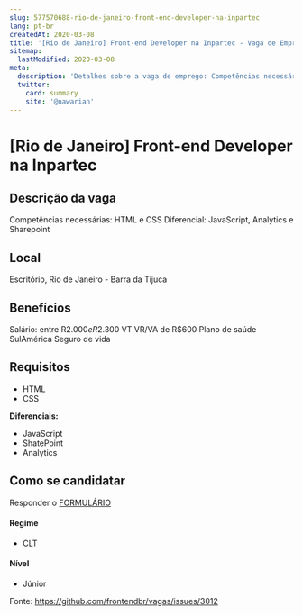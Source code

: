 ```yaml
---
slug: 577570688-rio-de-janeiro-front-end-developer-na-inpartec
lang: pt-br
createdAt: 2020-03-08
title: '[Rio de Janeiro] Front-end Developer na Inpartec - Vaga de Emprego'
sitemap:
  lastModified: 2020-03-08
meta:
  description: 'Detalhes sobre a vaga de emprego: Competências necessárias: HTML e CSS Diferencial: JavaScript, Analytics e Sharepoint'
  twitter:
    card: summary
    site: '@nawarian'
---
```


# [Rio de Janeiro] Front-end Developer na Inpartec


## Descrição da vaga
Competências necessárias: HTML e CSS
Diferencial: JavaScript, Analytics e Sharepoint


## Local
Escritório, Rio de Janeiro - Barra da Tijuca

## Benefícios
Salário: entre R$2.000 e R$2.300 
VT 
VR/VA de R$600
Plano de saúde SulAmérica
Seguro de vida

## Requisitos
- HTML
- CSS

**Diferenciais:**
- JavaScript
- ShatePoint
- Analytics

## Como se candidatar
Responder o [FORMULÁRIO](https://docs.google.com/forms/d/e/1FAIpQLSc0WgalvXxstUnTujz3F1-8gss7mZE3g_p9kSX0ylCL56iEWw/viewform) 


#### Regime
- CLT

#### Nível
- Júnior




Fonte: https://github.com/frontendbr/vagas/issues/3012